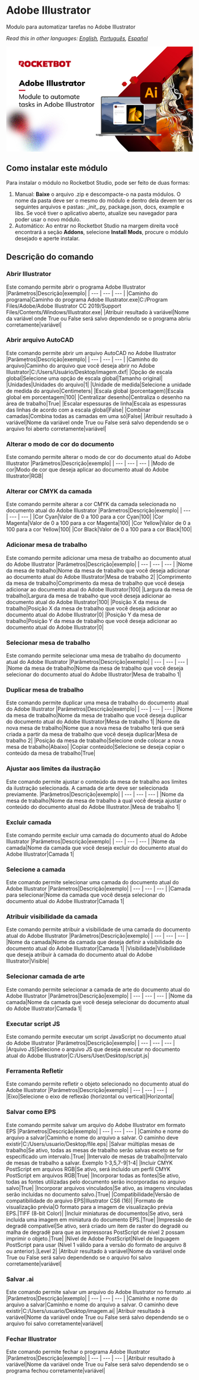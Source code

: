 # Adobe Illustrator
  
Modulo para automatizar tarefas no Adobe Illustrator  

*Read this in other languages: [English](Manual_AdobeIllustrator.md), [Português](Manual_AdobeIllustrator.pr.md), [Español](Manual_AdobeIllustrator.es.md)*
  
![banner](imgs/Banner_AdobeIllustrator.jpg)
## Como instalar este módulo
  
Para instalar o módulo no Rocketbot Studio, pode ser feito de duas formas:
1. Manual: __Baixe__ o arquivo .zip e descompacte-o na pasta módulos. O nome da pasta deve ser o mesmo do módulo e dentro dela devem ter os seguintes arquivos e pastas: \__init__.py, package.json, docs, example e libs. Se você tiver o aplicativo aberto, atualize seu navegador para poder usar o novo módulo.
2. Automático: Ao entrar no Rocketbot Studio na margem direita você encontrará a seção **Addons**, selecione **Install Mods**, procure o módulo desejado e aperte instalar.  


## Descrição do comando

### Abrir Illustrator
  
Este comando permite abrir o programa Adobe Illustrator
|Parâmetros|Descrição|exemplo|
| --- | --- | --- |
|Caminho do programa|Caminho do programa Adobe Illustrator.exe|C:/Program Files/Adobe/Adobe Illustrator CC 2019/Support Files/Contents/Windows/Illustrator.exe|
|Atribuir resultado à variável|Nome da variável onde True ou False será salvo dependendo se o programa abriu corretamente|variável|

### Abrir arquivo AutoCAD
  
Este comando permite abrir um arquivo AutoCAD no Adobe Illustrator
|Parâmetros|Descrição|exemplo|
| --- | --- | --- |
|Caminho do arquivo|Caminho do arquivo que você deseja abrir no Adobe Illustrator|C:/Users/Usuário/Desktop/imagem.dxf|
|Opção de escala global|Selecione uma opção de escala global|Tamanho original|
|Unidades|Unidades do arquivo|1|
|Unidade de medida|Selecione a unidade de medida do arquivo|Centimeters|
|Escala global (porcentagem)|Escala global em porcentagem|100|
|Centralizar desenho|Centraliza o desenho na área de trabalho|True|
|Escalar espessuras de linha|Escala as espessuras das linhas de acordo com a escala global|False|
|Combinar camadas|Combina todas as camadas em uma só|False|
|Atribuir resultado à variável|Nome da variável onde True ou False será salvo dependendo se o arquivo foi aberto corretamente|variável|

### Alterar o modo de cor do documento
  
Este comando permite alterar o modo de cor do documento atual do Adobe Illustrator
|Parâmetros|Descrição|exemplo|
| --- | --- | --- |
|Modo de cor|Modo de cor que deseja aplicar ao documento atual do Adobe Illustrator|RGB|

### Alterar cor CMYK da camada
  
Este comando permite alterar a cor CMYK da camada selecionada no documento atual do Adobe Illustrator
|Parâmetros|Descrição|exemplo|
| --- | --- | --- |
|Cor Cyan|Valor de 0 a 100 para a cor Cyan|100|
|Cor Magenta|Valor de 0 a 100 para a cor Magenta|100|
|Cor Yellow|Valor de 0 a 100 para a cor Yellow|100|
|Cor Black|Valor de 0 a 100 para a cor Black|100|

### Adicionar mesa de trabalho
  
Este comando permite adicionar uma mesa de trabalho ao documento atual do Adobe Illustrator
|Parâmetros|Descrição|exemplo|
| --- | --- | --- |
|Nome da mesa de trabalho|Nome da mesa de trabalho que você deseja adicionar ao documento atual do Adobe Illustrator|Mesa de trabalho 2|
|Comprimento da mesa de trabalho|Comprimento da mesa de trabalho que você deseja adicionar ao documento atual do Adobe Illustrator|100|
|Largura da mesa de trabalho|Largura da mesa de trabalho que você deseja adicionar ao documento atual do Adobe Illustrator|100|
|Posição X da mesa de trabalho|Posição X da mesa de trabalho que você deseja adicionar ao documento atual do Adobe Illustrator|0|
|Posição Y da mesa de trabalho|Posição Y da mesa de trabalho que você deseja adicionar ao documento atual do Adobe Illustrator|0|

### Selecionar mesa de trabalho
  
Este comando permite selecionar uma mesa de trabalho do documento atual do Adobe Illustrator
|Parâmetros|Descrição|exemplo|
| --- | --- | --- |
|Nome da mesa de trabalho|Nome da mesa de trabalho que você deseja selecionar do documento atual do Adobe Illustrator|Mesa de trabalho 1|

### Duplicar mesa de trabalho
  
Este comando permite duplicar uma mesa de trabalho do documento atual do Adobe Illustrator
|Parâmetros|Descrição|exemplo|
| --- | --- | --- |
|Nome da mesa de trabalho|Nome da mesa de trabalho que você deseja duplicar do documento atual do Adobe Illustrator|Mesa de trabalho 1|
|Nome da nova mesa de trabalho|Nome que a nova mesa de trabalho terá que será criada a partir da mesa de trabalho que você deseja duplicar|Mesa de trabalho 2|
|Posição da mesa de trabalho|Selecione onde colocar a nova mesa de trabalho|Abaixo|
|Copiar conteúdo|Selecione se deseja copiar o conteúdo da mesa de trabalho|True|

### Ajustar aos limites da ilustração
  
Este comando permite ajustar o conteúdo da mesa de trabalho aos limites da ilustração selecionada. A camada de arte deve ser selecionada previamente.
|Parâmetros|Descrição|exemplo|
| --- | --- | --- |
|Nome da mesa de trabalho|Nome da mesa de trabalho à qual você deseja ajustar o conteúdo do documento atual do Adobe Illustrator.|Mesa de trabalho 1|

### Excluir camada
  
Este comando permite excluir uma camada do documento atual do Adobe Illustrator
|Parâmetros|Descrição|exemplo|
| --- | --- | --- |
|Nome da camada|Nome da camada que você deseja excluir do documento atual do Adobe Illustrator|Camada 1|

### Selecione a camada
  
Este comando permite selecionar uma camada do documento atual do Adobe Illustrator
|Parâmetros|Descrição|exemplo|
| --- | --- | --- |
|Camada para selecionar|Nome da camada que você deseja selecionar do documento atual do Adobe Illustrator|Camada 1|

### Atribuir visibilidade da camada
  
Este comando permite atribuir a visibilidade de uma camada do documento atual do Adobe Illustrator
|Parâmetros|Descrição|exemplo|
| --- | --- | --- |
|Nome da camada|Nome da camada que deseja definir a visibilidade do documento atual do Adobe Illustrator|Camada 1|
|Visibilidade|Visibilidade que deseja atribuir à camada do documento atual do Adobe Illustrator|Visible|

### Selecionar camada de arte
  
Este comando permite selecionar a camada de arte do documento atual do Adobe Illustrator
|Parâmetros|Descrição|exemplo|
| --- | --- | --- |
|Nome da camada|Nome da camada que você deseja selecionar do documento atual do Adobe Illustrator|Camada 1|

### Executar script JS
  
Este comando permite executar um script JavaScript no documento atual do Adobe Illustrator
|Parâmetros|Descrição|exemplo|
| --- | --- | --- |
|Arquivo JS|Selecione o arquivo JS que deseja executar no documento atual do Adobe Illustrator|C:/Users/User/Desktop/script.js|

### Ferramenta Refletir
  
Este comando permite refletir o objeto selecionado no documento atual do Adobe Illustrator
|Parâmetros|Descrição|exemplo|
| --- | --- | --- |
|Eixo|Selecione o eixo de reflexão (horizontal ou vertical)|Horizontal|

### Salvar como EPS
  
Este comando permite salvar um arquivo do Adobe Illustrator em formato EPS
|Parâmetros|Descrição|exemplo|
| --- | --- | --- |
|Caminho e nome do arquivo a salvar|Caminho e nome do arquivo a salvar. O caminho deve existir|C:/Users/usuario/Desktop/file.eps|
|Salvar múltiplas mesas de trabalho|Se ativo, todas as mesas de trabalho serão salvas exceto se for especificado um intervalo.|True|
|Intervalo de mesas de trabalho|Intervalo de mesas de trabalho a salvar. Exemplo 1-3,5,7-9|1-4|
|Incluir CMYK PostScript em arquivos RGB|Se ativo, será incluído um perfil CMYK PostScript em arquivos RGB|True|
|Incorporar todas as fontes|Se ativo, todas as fontes utilizadas pelo documento serão incorporadas no arquivo salvo|True|
|Incorporar arquivos vinculados|Se ativo, as imagens vinculadas serão incluídas no documento salvo.|True|
|Compatibilidade|Versão de compatibilidade do arquivo EPS|Illustrator CS6 (16)|
|Formato de visualização prévia|O formato para a imagem de visualização prévia EPS.|TIFF (8-bit Color)|
|Incluir miniaturas de documentos|Se ativo, será incluída uma imagem em miniatura do documento EPS.|True|
|Impressão de degradê compatível|Se ativo, será criado um item de raster do degradê ou malha de degradê para que as impressoras PostScript de nível 2 possam imprimir o objeto.|True|
|Nível de Adobe PostScript|Nível de linguagem PostScript para usar (Nível 1 válido para a versão do formato de arquivo 8 ou anterior).|Level 2|
|Atribuir resultado à variável|Nome da variável onde True ou False será salvo dependendo se o arquivo foi salvo corretamente|variável|

### Salvar .ai
  
Este comando permite salvar um arquivo do Adobe Illustrator no formato .ai
|Parâmetros|Descrição|exemplo|
| --- | --- | --- |
|Caminho e nome do arquivo a salvar|Caminho e nome do arquivo a salvar. O caminho deve existir|C:/Users/usuario/Desktop/imagem.ai|
|Atribuir resultado à variável|Nome da variável onde True ou False será salvo dependendo se o arquivo foi salvo corretamente|variável|

### Fechar Illustrator
  
Este comando permite fechar o programa Adobe Illustrator
|Parâmetros|Descrição|exemplo|
| --- | --- | --- |
|Atribuir resultado à variável|Nome da variável onde True ou False será salvo dependendo se o programa fechou corretamente|variável|
